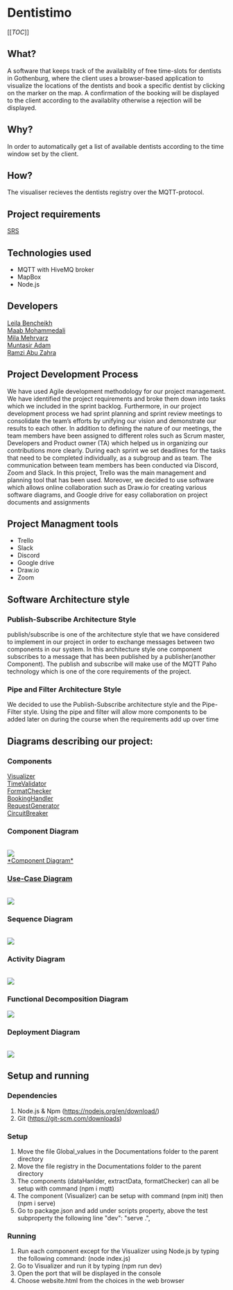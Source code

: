 # Dentistimo
[[_TOC_]]

## What?
A software that keeps track of the availaiblity of free time-slots for dentists in Gothenburg, where the client uses a browser-based application to visualize the locations of the dentists and book a specific dentist by clicking on the marker on the map. A confirmation of the booking will be displayed to the client according to the availablity otherwise a rejection will be displayed.

## Why?
In order to automatically get a list of available dentists according to the time window set by the client.

## How?
The visualiser recieves the dentists registry over the MQTT-protocol.

## Project requirements  <br />
[ SRS ](https://git.chalmers.se/courses/dit355/test-teams-formation/team-8/team-8-project/-/blob/main/SRS.pdf) <br />


## Technologies used
*  MQTT with HiveMQ broker
*  MapBox
*  Node.js

## Developers <br />
[Leila Bencheikh ](https://git.chalmers.se/leilab) <br />
[Maab Mohammedali ](https://git.chalmers.se/maabm) <br />
[Mila Mehrvarz ](https://git.chalmers.se/mehrvarz) <br />
[Muntasir Adam ](https://git.chalmers.se/adammu) <br />
[Ramzi Abu Zahra ](https://git.chalmers.se/sramzi) <br />




## Project Development Process  <br />

We have used Agile development methodology for our project management. We have identified the project requirements and broke them down into tasks which we included in the sprint backlog. Furthermore, in our project development process we had sprint planning and sprint review meetings to consolidate the team’s efforts by unifying our vision and demonstrate our results to each other. In addition to defining the nature of our meetings, the team members have been assigned to different roles such as Scrum master, Developers and Product owner (TA) which helped us in organizing our contributions more clearly. During each sprint we set deadlines for the tasks that need to be completed individually, as a subgroup and as team. The communication between team members has been conducted via Discord, Zoom and Slack. In this project, Trello was the main management and planning tool that has been used. Moreover, we decided to use software which allows online collaboration such as Draw.io for creating various software diagrams, and Google drive for easy collaboration on project documents and assignments

## Project Managment tools  <br />

- Trello
- Slack
- Discord
- Google drive
- Draw.io
- Zoom



## Software Architecture style

### Publish-Subscribe Architecture Style

publish/subscribe is one of the architecture style that we have considered to implement in our project in order to exchange messages between two components in our system. In this architecture style one component subscribes to a message that has been
published by a publisher(another Component). The publish and subscribe will make use of the MQTT Paho
technology which is one of the core requirements of the project.

### Pipe and Filter Architecture Style

We decided to use the Publish-Subscribe architecture style and the Pipe-Filter style. Using
the pipe and filter will allow more components to be added later on during the course when
the requirements add up over time

## Diagrams describing our project:

### **Components** <br />

[ Visualizer ](https://git.chalmers.se/courses/dit355/test-teams-formation/team-8/visualizer) <br />
[ TimeValidator ](https://git.chalmers.se/courses/dit355/test-teams-formation/team-8/dataHandler) <br />
[ FormatChecker ](https://git.chalmers.se/courses/dit355/test-teams-formation/team-8/formatChecker) <br />
[ BookingHandler ](https://git.chalmers.se/courses/dit355/test-teams-formation/team-8/extractData) <br />
[ RequestGenerator](https://git.chalmers.se/courses/dit355/test-teams-formation/team-8/requestGenerator) <br />
[ CircuitBreaker](https://git.chalmers.se/courses/dit355/test-teams-formation/team-8/circuitBreaker) <br />

### Component Diagram
<br>
<a href="https://viewer.diagrams.net/?tags=%7B%7D&highlight=0000ff&edit=_blank&layers=1&nav=1&page-id=ij3wKR9K-9vH3z9QAgCV&title=Untitled%20Diagram.drawio#R%3Cmxfile%20pages%3D%222%22%3E%3Cdiagram%20id%3D%22RYoHYqzA-rH0tvi_VIS5%22%20name%3D%22Page-1%22%3E7V3tm5q6Ev9r%2FLg%2BhECAj3W3L8%2B9bU97256ee76hoHIWxSLurv3rTxCCJASNK4SIbvvsStAIM795yWRmGMD7xcv72F3NP0WeHw50zXsZwIeBriPbMPCfdGSbjei2aWYjszjwsjFtP%2FAt%2BO1ng4CMbgLPX%2Bdj2VASRWESrOjBSbRc%2BpOEGnPjOHqm3zaNQo8aWLkzvzLwbeKG1dGfgZfMs1Fbt%2FbjH%2FxgNiffDJCTnVm45M35naznrhc9l4bg2wG8j6MoyV4tXu79MKUeTZd3NWeLC4v9ZSLygb%2BfgGuPZ6v%2FPi2BvX374S%2Ft%2B4%2B7fJYnN9zkNzzQUYjnG63SS062OR3Qr016naOFG8%2BC5QC%2BwWfR6gX%2F1kq%2F8RtS%2FvgvyZ0bBrP8fRN8gX5cnJ5Gy%2BRuvWN0elbX04%2BS%2BfGrWf43zP6%2BW7FjalzZmHsVolO4ixV%2BEVaP7qPFKlqmLCXD9EdY6owr1xWfdWHqUz0b%2BB4s%2FD%2FxpJ6bRPEhevDuxQuezifSeQBokle8e97dIhnVqa%2FRc148hP40PR89%2BfE03KmmaYBVBhzNkwX%2B8wBSUsXR6jtmsp%2FqGC2%2FuFxNpzpslH7kPgoxE9K5oef69nSCx9dJHD36pTNoYvvjaXE9ZcVFtJAfY6yUhnJF9t6PFn4Sb%2FFbiGFBdvaR3KzYBsqOn%2Fc62jJyxTsv6edCG7u5XZgVc%2B9VJ36Ra88TNKnO0aQM3bEFWKUvJ4WMw9E%2FfpJsiWWxyUBhUgwOxav0O6jahYkKKiTUeRTMx2I%2FdJPgiTaTPKrm3%2FclClKlRr7sTjcoDhr0BNF0usaQY5lSXPTr%2BQQbtHiH1FutbtuJaauKt%2FHLEld1NbMoYe6ujvB%2FBusNvpDffqsGslXgNMxjlSzldDrVJ1xL6aExMlEzlvIOaRalaKFpV%2FQ85Cp6aNQr9bNMpaGaqYSnUvU6TKVZ5dO9PnhTUtr4cNS0mJ6nM37643WQ%2BHyZZ0B2ivA2IYqmQYuiQY5LOAI2B0hOW04rEpfEReRt0rEWxdA8laKSxZDmniVLDJ3jTIqjzdLzvRy7UZzMo1m0dMOPUbTKEb7jUs4Ud5NEtPHyl96bNFqGD5dYtLORdzsbt5ty%2Fegnkzk5iDbxxP%2Fix3gNjl2bbyt3Eixn%2BclkJ0U1J1lgZKaPgAkckrPsS4%2BjJyFSXLsuyif0PSryVwVZw3gxTQYxORmzTzUPGxJBlYWbuRtO74N4ElbRg3kZb%2F9KD4YmOfx%2F6ZDEfREXEhT2hPWyOjgADmO%2FHV0ICJiw7rb0tlX6hnUrUOGFgRmo4GmC1Trl7fMcG9hUrtMzz7G7oiFBfOZi3eOuV1lkfhq8pFgbxT425O54N3PK0%2FzG8NeYo4H5kCJxk4TBEvvEJKhf0UFnaJITLDY0GYttcyw2x%2BSAtgw24BgD5X2yb5vxehIH47p1aLdumaVDiscOrLoVcr0yXUBzS3TLCszd%2FDKaTRytqbwsftmMw2A9V1MUAbDouL4CsnhCXF%2BCLL6Cptchi5ywvvKy%2BDGaBRMV5dAxlBPDE2KGMsRQ9YhhR2IIBRYSlxqrqJWro5EJgpajS1KYv7HtJSkAENECbiF6jpZjE1DAqvY4NnEcMaJBDHmIsTpGDG%2Ff%2FrJCFA0YZgBMwLCBY5llBiSggGG%2BQo0vLL9IkvwW274FcOBQt%2Fb%2FoFxp5mwt9k%2F%2F%2By9Bks2MLJQfZ1NrwMyPH17IdaQH29JBAdJ87PVoJKpaHTQaBhNzk21NBDY%2Br8CaQItlQ9fWxLpZk%2FoA7HH5deTIr%2B2wxkSy%2BNrXYD7OcD%2BEF5ySAFMJKMkGjEAORf%2F1vaMrtngwJKcoyFT3e%2BfPMImzlzt%2FupLOn6HL0QVs7YZsXWBIjlHKMR67z%2B7xtDva1kBTgiciC0yVzXvZYBIIZPbfsKCKP9i1YelxzmQtv9pPZLMdis2gqBs4Im2vyInLSSKeE3fiF%2B3RlU3ZqFaweOEFdYqKYu419KVkqt9318jNtVtQ1T%2B6ffr6%2FTs%2B%2FwHrzk9f8YtR6orF4mRgLE8PqsoszWRNgV4x%2BVAj6Vx0jkNbVt%2FqUfSwtHxEFrV8dBzn4PKRtxBll5OlhYdmQ3rpoWngyHpid9TcClU0WGVJ2p24M5BGgdu2X%2BvmGKaD%2BaUZpq0hZADACg1EmNyapiPLcUyLreyr8YGa8lJsgS31SxGXw%2BUAB7Ve%2B26zRpzbnO%2FIhqkU739ehy7dZPZ0kS0ZQD3e%2B1cLQDatkABgEy3FMWMYR6ZqGzSSt%2F47ivki%2BySj3WzMV9Sikmqm9i2qQWtAU7AErjHQCez3X17Mt7m4rmjtrDzAmAxgoNziWVtgKdH%2FuC72hBk2cJqHSA3s2ryd%2F2zJnd6%2FyCoforrSKMwFTCuM22iJ3%2FfR3VJr%2FGz%2BmiV9GqugmU6vv3MrVF6s50MVcKTsCSZu%2BCY%2FsQg8L6xDGa20ShCATa30ASbYkF63QLINVK5mIBq%2BDAPYGgx48f2GYDDarLGgrdcpBLICnRsUavzQosVeOehDcjulAMHhZRA0BIRPO2o%2FY5LdILCHAKI3XIFOajlkYOCD94gWj5%2BTyeP2j4%2FRSPv19vcLt4ftQd%2FuiLlm6dZJh8s7C9CLe4AcjtZFnAAraKJxF5fSJweMzqO0pFi2oSHlKF2NrHwJVqkeSqfVNbye2LXQvRq9g5htXGBxOr7qwJCodqpxjLy2vuBS0ffiihgFLYdllNExoySv%2Fa83SmkxUUoEmFnEo5SkkLh2quailFzM8Jb%2Fr3ArqyX%2F%2FgwD4%2BZHAs1k%2FEhEBmT4kWH0O%2Fr1x%2BTX319%2F%2FTM3%2FmM%2FJW%2BfG30WQuMJDL3MqxjcOkN3Q%2Fh3Ubxwk%2Fu5Pzkpj%2BXWHLpfj1G4A0wBoE2S46U8R4GrhfXj3lprzaEPmgVVW7203xyaS5ZLbLikdiPCO8CEfBy9usZtre0Sl8mddV06CDlVJbH9pktcslxim3al2xBCSHOyeznsrE%2F7QcDd5JAiCydmoLwcKtuCEGiqyaBAzwGJMmidTNCrkMFrrPsrZ3cdwko5u4u%2F0pEUKtYdOp%2BkKBdtPrmLf5%2FX%2FWSEo3jhZAN2ipciDNwVXgQyDPqfDAgBvb3jII5FbikXkM8WgVDR9Sl7YeE15AivCRhHDtlyGg%2Fy71pyzVOvGw%2BqgzFoDC3d1sgPs3ks2qagMZAJhM36by9MkhiojL3oceXR6%2B0Fp1aITz1JpR%2FME5ek%2B3q3SqFm1pKS4FKJE8nGy61QCJ%2BxVVsaSG4Q2sPGgkclnDhV7ScWGubQBIVzpxFeVlqPyBJ5yUHGC20geJa3IQ9c7J67ZPsh8qy%2F%2FtsPLONMH8euLYhIY8cLtCCQhANypaGTtgSk9w%2FpNdRwmwI%2BjW1BbWBIiiPowDGG1cYsJDmuvd6i%2FLvue6zqcDZ5GT4PH398%2B%2Fw0Rz%2Bin59Hk%2FePG%2FtxfCfqqMhCDzAN2g22THOIDBuQ%2F3LRc9FBqKYKDYDtMDvRZrUcSa5hqe9gcHpauZ4p4LrMcnKalw3ScsJ7G1cmnuqibKXBZVI9b4wQRY%2FYqfjgLr2w3aqBlhDQJLOur1gAmMwGsM0pwZVcLCDS51tutUCh3lVNzOqoXMDkrHOVz45Uu14AmIjJi5H5mGY%2BlwUyZWQmKmsn01SuMHZVMcAJbigvjEqXDODrZrZAupdFgfCBTFnUT6XplcgiZ52uvCyqWzZgOcrJoUDaiUw5NE6m6XXIYY%2FbxNQK1vFs0hwtR4OspDFo60FWx2I37ORG5U3JD5m4tAQhYueVQYyuVbZ4JSNGIBlF3Uh8Y5bZcbp72DSfL7disXPkF8mqFiseGFQAB3ZYQYA4gaz%2B6X9VKgjkgQxYaQkBBTQAdVMutm6FZhkvaur9urIUpAv%2BzVLwoqvHhVhWAoZlsJZCrqeH%2Bp6xI2s1KQ8xbLhINmIuOkunsbWBhRRbG6Ae14qpUkCAZJUImdAaGs6%2BgICOMGIvr7VnC%2FHvu5clZnLqB8R9DmngYjfhZVuQWwHagJN7270F6WcJGltAULYfB22HkMxzn%2FEjak9I%2B%2FnWRd6w4NBANd0GbNMamkxaVdsqoJcFafILBeQBiIloWqbcOJMlEMNU12Y0VhugQciwofo4s7ZsxiGgnvHUCR3w8pb%2F58%2BC9e4CxZ47cYTjRbbCywyfmw%2FH7jqYDL1osln4OWCrbOAwq54zhk6XXlla9YlMQOOy5nTe4MM4Sum1F7H0tj5Fnp%2B%2B418%3D%3C%2Fdiagram%3E%3Cdiagram%20id%3D%22ij3wKR9K-9vH3z9QAgCV%22%20name%3D%22Page-2%22%3E7V1Rc6M4Ev41rrp7cAohIcHjJHPZfdi5mt2Zut27N2KThBtscpjsJPvrTwKEkRCxPDFC2PJsbYzAGEv9dbdaX7cW8Gbz8lMRPz1%2BytdJtvC99csCflz4PsEE0D%2Bs5bVu8cMgqFseinRdt3n7hi%2FpX0ndCHjrc7pOdk1b3VTmeVamT2LjKt9uk1UptMVFkX8XL7vPs7XQ8BQ%2FJL2GL6s467f%2Bnq7Lx7o19Mm%2B%2FeckfXjk3wxwVJ%2FZxPzi5pfsHuN1%2Fr3TBP%2BxgDdFnpf1u83LTZKx3uP98nIdxCX64zP8%2Fbr4%2Febra3D713%2BW9c1uj%2FlI%2BxOKZFv%2B8K1%2Fi%2B62NwlZfQWfC%2FL5P3%2Fc%2F3Pz05L%2B3Prmf8bZc9Njza8tX3kXFvnzdp2w23gLeP39MS2TL0%2Fxip39TqWGtj2Wm4weAfr2Pt%2BWjRSAkB7vyiL%2FltzkWV5Ud4O31as9wwclYJ9Ns6xz5ceI%2FWvu2WmvX7T9oYjXaSKcu69e9Fzzs5KiTF4kSTjQjaAdW4qKJN8kZfFKP9fcZel7HAENJAhsuuz7Xr4CD4V142NXuLzmyrgR6of29vuBo2%2BasTtqHAM3jseOIxbHEQQomHwgPcUw4ox%2B7fWTMJj4f89M71xv4uIh3S7gB3oWP73Q%2F3ud%2F1f959GeK5dxlj40161ovyVFe5qNynJXDTU7C0L2UX5%2F%2Bu6h%2BZvVf2%2Bf5DZTT%2Bb7bz0Zu1j5IEfd5a7TEG8YJrL%2B0U2%2Becq3TPp4s%2FgRucfuet9SKPq1%2FgFz6e7eb3pf%2F39NN8m%2F6KOt4zIvDndK79tVHbVO%2FzytQLRjd%2FimB1Gk%2BgXVA%2FNWSXk3w%2FYxS%2B7Z%2BZxqxPusckeYthV197rIn75SeUjKRtfLylxS0Os4Ce9XKiWPV2Fyd69U8mMpZuABX9TLVDH39DJBXl8tt67a6e3rYetK3cMn9nbVKgd4%2Fd%2BkLF95p4W8ofU30aCdPbqjh43JcEf3OtVX9WnTViRZXKZ%2Fil61qp%2Bb7%2Fucp5U%2BaM0tEgYViTfI7%2B93VFrlYWof%2BsdHzncG1RnUOXT3iQ3qv9LdM32yvxJnTQ1bUzpv8VdKa7rGdzjARq0pjkRjCoOwp%2FahUu9DNKzj32VL4Sxtqe9s6RL1R%2B7GX3zoqG96eP0j2K6AO6wz3nGX35O7XVomal0hid0xoDcHYRKIEEaI9KQNhApxi8byhjViTRzBm3z9zNqmhi%2ByCb5EGE9iCr5Hh3rzonzMH%2FJtnP2S508NMqpxa4Ypfi5z0Vgm2%2FUHFrWnh1uqEuqW28qmVrfcfUvK1SM%2FyJ%2BLVfI5Kejkn%2FpNLBiZbh%2Bak2WFvoGTuqKSrHurAzpYpH1SPdphXVhyHTF0XagWvHfKEPCJqBSCQBKjpm%2Frj51elohZWXqMs%2FubtFhlfYmiw1m8%2FsEOrgJ%2B%2BO%2FOIV%2BTUvtdgjzKUpW8pOUf%2FGHo%2B85t6dHHF%2F4E7OC1OXin3OnJk4Z8%2BuMIno8JFgQPREhP8uhQxq%2Bdy57YBbs3vinyIvGbwjDo3vDwJ1Dj%2FO5lv36IkyIhPIwEepf0acdE98CiC5%2BWNPNI2rB7qhdF79MXBqXrIqE%2BT3xX3ZmJW9OL9GuC60XwkQHtuczSLZ128PXUntqdzpWJkOTKhApXRmF5wVieTDRDj%2FbL891uVaR3wsx%2Bbk4t8LDoBQEfRhO7tUC1%2BGa5Xxs5v3YJFNF561H8%2BfkuS3eP8wZxwBFiEYhVAX%2FLQQwOdPNloFgRF7Qexb%2FkD%2Blqzgj2I%2FsQrAgzWo9g6BC8PJ6D5gJMh%2FXhwYgAIGrZe2%2BICXHUt6ohlFYaRo4xHc9NnWOQaXQ50o0sjSVHgT%2B1HGkEK12IpoV9JNFifaLwCEwGaYBGiM3ZlZPrg06Sw0n1AeHk6b0%2BAFc%2B2f%2BDZrWDIgZ4flaGL2V4V8THi%2B5yhgf4sXpBgx20wrw4ySKH5uLFhDKKEBRkNOKrHoaE0tcIRTqT1WoUIMeSpzZZviIk6UzWj6qDSFcbDMzC373YLi1bGfdgufSct40a3fPRnVGPJke9YJtpOdLgXjqz0g6XnCA4vVnRCI3O1azsPdTAJ6KHGnACjr6Hat5I6fuseBTtgnE4rctqOPprxkZVn92LXXX0OiDB1rhB4wiYgrJh2nxpBISd%2BWqHq%2Be1Tm6%2BVIE8szlY8O30pEL5GEfdY8oMswO%2Fjjd8%2BvXrV3r1z1QXfPqVvrlmMlkcnV%2F3NLjYfar0Kugv7E6vWhJP8hFJCHsggxDhPszoQI%2BFM8MhTaNuYmvbVZZ92Fi37qXgWgZkFq6lruEfh%2FO9xJ5o%2BFEk3WPA7vfvhILoKoo8FIQexqitWsPBAyG%2B8ujLxySKAiJntjWC8l5m%2BZJ%2BTyj9IP%2Ft5%2B59AoQNzkfllvPKQmcJ5AsAJBxIO3vvVI%2FjTxJfU3441AgjzW%2Bqpymgb4rn2IKnm3U2kuCRQBK80DMreBrxLzcB5IPly4M1cbINVPFwjqt1gdAAEfdTul5nyXfaY%2FSqX%2BLXN8peSPLCZliiYIgTi8YmdmchTVNPgNgYpqs4%2B9Cc2FQPNSCJooLsiAlCZqcwIMLiYjcIeOiwIymI84K7ogJHE5WjKT9HljO0uQLWEmAijogPsNcbEZ8HfAXwjle24%2BhJ5fuGxK55PoAYWDckSMUSOU6hwkAVMfqcPjE9yp7O96i3Vc5YnRq2uhS8SMxC9n2vb3h9nuVgRJ0iFR3lJIJSZ7G1stLmpjpx0VYsXD3sxaVfhtawuKjmdz%2FgqPXTpZIHOiVzsqFdotgTo04%2B4HIgRJcDk7KhmoK5goquoKJ13d37Te%2Fr%2F9u82MTlzWOy%2BuZqKqrU9eVUKCbiVIAq5f7CuuECxeiImmwWVVVEVtVlm6qsooLWYn3m%2B1lUofF9qZhVW%2FV0sux3pJGsaFv2OxognF1U9jtShCytR%2FE5VKHBoWSOLQCxRqzUOhAPkEcuCsSBIqJqPYjnXoQGBdYBOFAFTC0HcGDVdh9TAdg%2FPHBzZUyZ5zlxdXiQbxKMRHSC4lLKnsJuiHASXATTaWwx4q7xZGJEphYjx1s6wp8PkDxaCnfAJHEpcIXNJtEG4xSkCrHsbhI8Yf2ZwFU5OyxUk8kKkXQRMZzyGLjaZfqWI5T3JpjecrjSZae0HFhTG%2BBxykIhr2c5DPuRF1GrbGwx0p7VjiVGvXiXYTHCiiinMypD0UnftukI1ghOztWo7KvAUK988d46hSc3UYdVBtRUQmPl6gIkiWvIk2xNKRfDEdjLqwOj7waNU8esz5owbb9cGbMjOC59p3Vq%2B3UhVcwi0X55vKqZzZntvMTTYd0yTpEpP4DhVdR5ibILDIdf8FkWNTNeuEx7wjVS5bIwlJwiD8MrjELA%2FzMrVK6M2TEUTSTarwhPXMUMD6exuwwYlwFjUXefOAPmOs%2B%2FUc%2Fn53i7zlwKTKvzLjIFJpQX6UHQn1UYzoHBGostFubA4IGly4vKgcGKlQ3ribdnkQMDevusT78FJJnhTsy1BNsC44not0SxNGE9jM8hCYZ6AfIy1fQo1lgJsA3F5ICyvAwUu62YJ0AwgPYheIZbMRO3FTPtBMdYPmH8muhuHEXGYaH6kA%2FfVDtvEEdSPoUc6bJIRpMjPLUcOTrzMT49tG1fS%2BL4zFPog3AcIqofyGSxabdiJoog4PlZmT1FJCK8mnxDEfHRwvBWzJqiNx2hkeXcXFFJHCCEQN8suzHUiEw6A9bql0AOLU9twEJFgNIZsB9mi0W6WmQkJqonE3tMO7ShRoxz%2FiZrdEdId4I9lhz1Y2%2Bm5chRmo8JlXq2TYxCjUjpXO3K3mElxBcdVgiPdljN5%2BSEeFoXFgSQXKHI4y8gpU9AOS48tq45S1KzTRk6%2Bn7RSITnPqfDtD1zHOdj2HQ9N3Zye6YRqJ2%2FPRPCL29aMvNzK92ciXCAd%2FTunAlAjRbeGy1RQAEOrgLDKsVw7Pk8p1rauThjyRWRY84eNhtlDjWizM408btAIk61ItzfncioZYpUEdgj0xuUe1n9ljyku%2BoJ9bYnOiAZLS%2Fm5YGee7y6i3fp6mqdr543Ne28P4hqXTDGBha%2BuPF2iPub1rdbCAm8mNH2FYpUgVmXVeWyqqzr7hNnVf2W%2FO852ZU%2FJdukiMu8cHlVF5xXtdzXPt9vLqTYjJcvg5pJrOLby88ssSqyiss9UWJVpAj2Wc%2FlPoeMjGXrKe%2F53H2RM8vnjjSicrbxuWsBtgXFE%2FG5I0U4znoUq1ya2aEYgMg%2BGB%2BR6GwNjK3Kcp4KxoYJjufNPop0a1UBbwDk7y626PWJCFi8y8jBTPoEZkXqTKPiwdSiFOHJJUmDGuni4u148UnxfrwUboHJwDjwNKbpzrqMoBLGISUuSSh7ngROmJ3R%2FE6nIPQUBOFFTCxSEBflfnbcEUZfEBwSgMnibcpYdXTiZJuDOqeF2EGlM1b58IBvXduSE7mdO6BlFOqL1%2F9o987B0vM0AyzfiopP%2FNq5rAH%2BG4pSjrSFDcVyj5b6nqfVh2C4EKTukhBCA7GT6%2Bcd1Ww7%2Bqu9prCF90v8%2BkbVPQnGbMFLxKW4vNFAs7sW0jT1FDPTjekqzj40Jzbpep0NaXhRfXRAipDhuE3E927kk3zFGjfiXJSu%2Fh1tiRuAoxlMB4yoWgl2lrBuq5ey56VlsI8R%2B9fcs9Nev2j7QxGv00Q4d1%2B9xhxFihAJ2oj0RjHweAFf0Yz6o42jyo7%2BAPD76x7U56H9RTV4vp094o1HaiMkIh7wbPXpEA9Vc2rHanGsFuu6%2B8SsFhYifE5LOomLv7lawSp9fTmcFizvdwb4JGO6WsEAagTLLOS0NBbFlnW0iUgtAM6xQuFZlAteBpG8%2BxNnrE22Ht5mb89pQbyRYVuQPNGKOICOnzbVfEnaWMUKIM%2BQoNaI8MUDeY4UtbkXDV5CYiGIZ0hPa8T34kF8USuE9U8bcTkPajPU0FgMtVCKiZreqxUgR1A7iShp01FGEyU5vG5elBxD7Rj%2Fnu%2BHZc3GvwBpBN2ceRlDJ4xDUePuQoezOiVBDTmCmr5%2BkDfws0A7nHENvSm0gy6XrMkwPr3HgHx5cmrcYzjLUnfmnU%2F9ecxIotSPcxgXJVfR7pi4VGSf82m4pN3llb08xuSMxV%2FurU4a1xMa0U%2BnJ1puSN9FmFxPnHEMdF%2F60ueVm5neWbIUCQtKOWtWaJ5wxuv74RWKBstikohOgL39S28CrKhHj6%2B8KMQ48Ohbttu6BJIIXkVR5PmE4Kq4r%2Fg1A3kVJ1NxgeGQ7jQI2e%2FG0xQ7B%2BcFkHEsMEFXwX6zniiSKdmRf6VXNrZv27FcON2PkGHBV8Uv3%2BamrmruJVuFLh7u%2FkYfeuHTb%2Fe6b%2F5eCYZ3F6%2B%2BPVS4WUqfYgR1du3%2Bb%2FORap37Pt6k2WtDAc63uzyj%2FVFd1zKY24d5LtKKIbxNvssn649s8m2%2Bq%2F2R9gu%2BN3aXfcE2LzZx1jnZWWXHzSq7x%2FyN5WPnUxUl961lfIEpWzfRp9ge6tKFD6PVenWf9O%2B8o%2Briaz7IQ67v%2FjZjV4vH2%2BRd6GfqwFEdqhAzW%2B4B6PleCCGU02cCQi0HxlFErQpRlHLl%2FrOQH4GHtcD7fK1AFbF1gLIYUP94KYt4VX6My%2Fj80QRCFFVwaV5SiQ6EAPObIQ7CMEBAVRmZKKYuI8JJFUF3cHJwsgROGHhvwQkSy%2BCkCvk6OFkMp4tz93DADBSdZqEwCsK%2Bu4drwEEEqOsXwukdvuHUaQcpKyHFTNPP8XadXQKeCAkrE8Rfan%2FP80gI%2FMnNEx7eCcNhyWFpaixFYchsD4GAEBaKADKYoFVgcqG9mYHpJkvrkg1njiMfYSyE9GQcHXTxfKMuHnYxvZkh6ZY9bnnzmKwuY9JE3bhOFKJXnoLHIQYtE98c0xCeXFDP4clmPIHAEyZNnhyEgLiKUWCCEIkA7u9nZBpRKlawQ5SViLot8s2leHosQUoqGoyCftVK4CnKHY6IluEypw4tlqHlwmZGIWAxBBQEfhQAGPJN50VHju1VDTGbGikMj%2BGpkYobfIq9a3%2FNv9Snvc5Azqtc6Ni0GNkp8fvFQfketGZqg%2BLhpRAdLcBUpFdpg5t63Pm7vy%2BEApBdRdlqP1bYF7HhT7I%2FEzZ4vTPiTWT5E87VT9nRk8Lprh5F9XPW6jIpqfgsd5yNqfj8gfqW1emUStO2uX2vNmZZxNvdPb0pvz0VYH7B97xYi9%2Fe%2FfiwWfIZcbLpa59xxfn7oNPz63T3lMVNr6dbZhr2vZLlcdl9oEEwg0EV%2Fl617I9bIi5kDj%2Bm%2BrmKS%2FHQ6h56LGIV0XlCGEbI7zs4kcK%2FQWgsHPI4s8Ohw%2BF54RBBAYbtzHu%2Ft0NoFRCHi2U7IDogzheI1ItkATJCQMVug3JNJhhhq3A4vBTqcOhwOF8cNuyePQ7tNofD66gOhg6G84Uh8CpWaotDZDcMh5dfHQwdDGcMwzobYxiGdjmlw2u2DoYOhjOGYeQJs0PLYTicEuVg6GA4Xxj6CIuTQyLj0C6vdJiU4XDocDhjHNacjjdwaJc9HGZ0OBw6HM4Xh6yCGhCWD%2BW8EwCNAJEeFjnr2vbcT7RTHj%2Fl64Rd8X8%3D%3C%2Fdiagram%3E%3C%2Fmxfile%3E"> <img  src="./Component.png"><br>
*Component Diagram*

### Use-Case Diagram
<br>
<a herf="https://git.chalmers.se/courses/dit355/test-teams-formation/team-8/team-8-project/-/blob/useDiagram/assets/Use-Case%20Diagram.png"><img  src="./assets/Use-Case Diagram.png"><br>


### Sequence Diagram
<br>
<a herf="https://viewer.diagrams.net/?tags=%7B%7D&highlight=0000ff&edit=_blank&layers=1&nav=1&page-id=CUAWJzvwuuam-VCW-1Jc&title=Sequence%20diagram%20and%20activity%20diagram#R%3Cmxfile%20pages%3D%227%22%3E%3Cdiagram%20id%3D%22P0yyGddBqY6H_TMGh2RI%22%20name%3D%22sequence%22%3E7V1dc6M4Fv01rpp9sAskPh8Tp3vStdmqrsl0ze7TFgbZpoORF%2BR87K9fCSQbSdjGtsDxVuchiQQWoHvv0dHRRR7B6er99yJaL%2F%2BBE5SNgJW8j%2BDDCABgBwH9w2o%2B6hrXDuuKRZEmdZW9q3hO%2F4t4pcVrN2mCSulEgnFG0rVcGeM8RzGR6qKiwG%2FyaXOcyVddRwukVTzHUabX%2FpUmZMlrbS%2FcHXhE6WLJLx0Avz6wisTJ%2FEnKZZTgt0YV%2FDKC0wJjUv%2B3ep%2BijHWe6Jf6c1%2F3HN3eWIFy0uUD5WPy8875c%2FkVkX%2F7P%2BzHv%2F9cjceuVzfzGmUb%2FsT3GL%2Bk%2BYL1X85%2Brdc4zcmKXYU2xqoeUJ6WZbrC%2FMHIh%2Bgt%2Boxr9u9mlX0tohX99%2F5tmRL0vI5iVv9GnYTWLckqoyWbHeadavsWOyB6ErLSDG%2FyBCVPM3HyKypISm1zl6WLnNat0iRhl76PeEWG5vTT9yW9HH2Ep6r04NKaOc4Jdy4bsnKaZVOc4aK6b5i4KEgc9klS4BfUOBKAGfQ80QJ%2F0pa%2B51XsDtF7o4rb4neEV4gUH%2FQUfnQMfO4YPDIgL7413MxyeOWy6WKiMuK%2Bvdg2vjM%2F%2FYd7wAneADRn%2BB6RtLL8fkM%2FpXOUpTkzA%2B0Qap90HVW9Qo%2FdxYR15P0aFSm9RcQ6NePnf9%2FVHXMSGtwkoh8ptuUsi9ZlOqtuh7lKgeJNUaav6A9U1ma2WvyF4PXOO%2F5khQfIbIs3hN3RdIsh1nGXQTZ1Gr%2FNZULPhxFr1oSX2LbsJYHuJaDFR3yvLx8JNB%2FRnKNhuQo7qltw70fug%2BIKuCBLvMB5lDWdoY%2BOP%2Bjuna3hSqbw2wJWN4XXmykczRQUmYmAZuvhvmvYXic6z4m6JELBPG4zvhcHaDY3E3WeowSd12Lp1qhzejK1rdt64LA7q%2BcPum1nczhy3Nkw6BZ4fcUdDH8ZQxgDhNbE7WQOF%2FYFg%2F4vcwhzuH7YyRhOX0ClzyekMenHt1sck2Rrz%2BfIi1utnfjhzGobxQyMSdCSx6SwjX20jUluXzAo%2FOp6cdfBEh3jzjvVHErctVpDN4YNepu6XZ2Xfx5jOAB2skbQG0G4Olv7PMYAAehkDD%2Foix78MkaDHnQzhm33ZY1Q63uULJAQ1nbd%2B2VXe1%2FUOqAYorfnPOFKwmFW%2B4kI%2BeAmiDYEy2yAdmrx8U%2F2%2BYkriv%2BqilawPf7wzi9Qlz6apYax68r3lNTthbzEm%2FNsXt61xgofjYLaluo8KE%2FumHDNumON8rrma8q6uTq%2FdiIhRoND7KLEmyJGB6zBrUyiYoEO%2BZ3wEWarg25XoCwilFRJt9HmRPyj31m0NUmOL%2FmrHYQTzw93P67cYn3jvBHQ0L6VdseKimaHCvTXPaU1RA0RfTRO4%2BCw9%2F63Iq5ynV3E1C3u4mfbdxfwMMEldwD3jDJGX%2BmNM%2BtSd2uNuqdohjI5UoSQHlNXqqBtr%2BReMNoc7fi0jpvHSfAhhNAwbrvGwy86ai6jtGqn1kQodhe6ZSAZdWz7cgN4Pi8RGanQaMK0%2BlA1AFzqiMThk%2FaoLeMnBO5Z%2BGkO4z4Ndo1DOfaByvX3YMxREASWMhjvQb1TwUq7Yb402y9YQQ2splkav9AqzNYWR8D7z4YtiVKLW8%2BbWRkX6QxJtbMNIezcm0E0EcVGIA1atgpHRjAOqq0qLfQIcu6VOSFQOKEHz8E01TmMYpgzEP%2FyVAxToGcPhhlzBV0%2BnCMSL2lVlpbsRvGc%2FWJjBg2eLM3TuGS3xw6RJWKVS1xWR2%2BM9ogoMMR7gDyGjM0QIbVVW%2BHjPYKEfxWQ2M7zRKmGiADCk%2Bd5%2ByehAR3gzwCcJCqX1cPZHRjVBeh0dBYp0OnTUDFP0cqBrzD2zlQMHGloDxUz5vW6qvsHIpsibwPBGOMiSfOIoP8XSBQLexdDYkWbZEsawUMHSI2Gg6HhdWU0ewJlBAO2c5GMJoFrCPyLRbSTsNEoFlodsTAwDYWXLR%2Fpa3kPabnOqgnljNVRwCmq20lGLLm1eEFFKSZtHGZwQaFgjfOkTh%2BV8YhO4TI2gZsVkt%2BKeR0z4LheiL2jJ9hw%2Fd6c9HkL9pfg7cV26HeEADbvcBWtbwn%2BTCphduir3M0IAo6BJzVrD4aB4LoYqGthtm1k3jikNgaMo9A%2BqUlZhwJgYrlBAKALQkdbbep5lgl1sBMaFHlL4y1oRAre3TKYAGNgQrmUqwiUZpAkgDJADaayQ7vVkFdjU25oBkg4u2KioaPMXwP3ZIolUSodhI7B1vmUajiQktm8G8AJDKztj9Jgz1M%2FKETjxqreknavgCVGtEqGQ29pzt4rAl60Yklw%2Baxc1zp5JZVt8ug1SrMquCmTE%2B%2F23Axuidg0QoIcyzWjg419GasGIz3ws2nl8Czpah9UySgFHXAySg0JTF2zJ%2BBA6v04kNUqqGbAG8py0K7je4qv97BwCPWlAWnhMJJpWnxLQhc0pv3TAA1shUdBQ5AnT%2FTGKmnvEfSuo%2F3v%2BJntKFM9xwXnwF6DkQEJ6UL%2F8ryxq0lesKv8PxiPk%2BGJjvoT%2B%2FQkMmPeq2v4O2mNodYar%2FFrBVtvKWFLnQkilLKVTWmtEvl1jnc7CGdQyrf7UbKUpZ7hkrzEy4afhtOdldJ1fIFxX9Isjc2Twa8%2FUjcUWVNTLWCgNNF1jdILfKUhZ6KuyxvKGIOuo16qf%2BLn6OmtIickiUgki3JxJtT%2FOKsw87caOr89%2FO2G0FIgghnl37c8IwB5tQQxscp6NYAMZYAMLlztnDgN%2FLMnFjhdjLt80UCiixfAZdiR%2FJnH1cveCtLzUIsqs6LKpNiBSM27ONLcDoAI8dDEhNKzFNQ3giYC1gXdGg5Nriuh6euGhjQ0g8rX0WB2hlK0bCWTy%2FO8TizJmLPsV520pUKeJnH7a4WOyVRUK7QU4ehCCX74t3Cc4BqIcegtHKvakqyZgAXOWjIcFDP8YTBDnVh5vjIZ6jyxClXsuXRWZdwx9Y1ofqwpVWlKRs0N%2FH6rU6Km28M3NSkSOpqhlcA%2BSI2rKlODsRr3OiLSdkqj6Nln5MfvxTstXx76Z4Hd1eZIAvk%2BDa1S09q9QGFVPUviri7pFCKtXd5vVEpfuBmoco3pNyyr0JeFlwvVbtGKsgFUj8h0FfXm4OrYkEkCg02VQnlA89UmjL013H6dXjVgV1dr5DU0GlbztFjRDqxmXVXq0zbZyVqhsmT7PPP9i9kHRNbU7WCKSUknVPJxDb1CLEs6g%2BUHCCp3Je4jMx8TWu6W%2BASBohWFjm9mnndStsDl6PdpcgNUQcn3B6Y%2BQltpCErLKK%2FASbxGk1Vv2lQYJuQjLilVL8BUKem3g1v7trQ8a9oGgTz6mEpu0vbtGQy79M1L7zJqq7x%2BHNXOLRvs0%2F4Tgc02C68qHqV99GnFd1ym1di43SO%2F4SXaPvsZ86Rv%2BSOKku0OmtuN%2Bh3WpLxR%2F7HtUQPLqqZs7DxpXzT2M2rZF%2B3OtSznIPKcstG%2BIgg5LXuoh0Lrae6CBnvbaN%2FVc4K%2BzWtVJn6p3jipaIz88oniCvTxSVvfy308nbLU9RPCdV%2Bijt6%2Fx3YeFZNMs3k5qk16DE1dXaNGmoLRnaWbShH%2FFVvxTW3lYdhRh%2BEq7BqRqqH2k3LCDBOCVyPt%2By8Ofu8B%2F1YMYI2Ur0Kwu3xRhgjl%2FSE7nAMKsG755owwaHFIG068%2Fd63J6BpcfcdLbVr7b7pBn75Hw%3D%3D%3C%2Fdiagram%3E%3Cdiagram%20id%3D%22mFqo_a7pXxsMtckcGWWI%22%20name%3D%22activity%22%3E7VxbV%2Bo4FP41POrqhUL7qKCemdHlrOPxeHwMNNBoaZg0iPjrJ6EJbXqBAi1FhRebTZqm2d%2F%2B9iXBltmbvN8QMPXusAv9lqG57y2z3zIMXTNt9odLFpHE6uqRYEyQKzrFggf0AeWdQjpDLgyVjhRjn6KpKhziIIBDqsgAIXiudhthX33qFIxhRvAwBH5W%2BoRc6kVS2%2BjG8h8QjT35ZL3jRN9MgOws3iT0gIvnCZF51TJ7BGMaXU3ee9DniyfXpf90D1zyOr6%2F62tvrv2P9zucnUWDXW9zy%2BoVCAzozkM7t%2Fdvf08Wfz3%2FN5iZztPs8YWgM0O8Gl3I9YIuWz7RxIR6eIwD4F%2FF0kuCZ4EL%2Bagaa8V9bjGeMqHOhC%2BQ0oXAAphRzEQenfjiW%2FYWZPGH339uyeazGG7Z6L8rrYVojXBAxaC6Kdo97GOynLnZ62nss7zLveDI4W8whQGTAB%2BN2d%2B%2BD0dsAS%2FfIKGIQeRCiCmf%2BGVICX6FiQFHo3hA8VybtUpqQ2gtxDMyhGtUINBFARlDuqafGI%2FrJ4FsoesbiCeQrRXrQKAPKHpT4Q%2BEFY1X%2FWKksAsBli2AI2b9BvyZeFIWSb7PjJwjZoR8P7GumibWVV3xAAdwCy1vpwaucvi%2BduHEt6a0d0F4tmjOY%2FYwhchLEIeUVb7S7SZM9GuamvQ%2Fm0zNPCpTkwiOTa3nYcwMizllQGEGHgk1SmUM2fpBUqiOGC7LmwYh9mcUXpChhACXxi2uJxeE3gpgZdESqV26YT0PCNfXom%2BKM67Zp1en2RsdSzF73cravd7OMfx2XYbfORl%2BVYZvljR866gM3yw2fIomJ8OvyPCt7rlq%2BquIP2n6lnVA09fNk%2B1XZftWSdu3j8r2razt%2B2j4ykQ44G89G4RDggYnEqiNBJzGSaCR5PxrkoBdkgScoyIBO0MCvxGcL2tT5BWSULIB9eBSOD2xQU1sYHYaZwM9o9yjZgMmuUb8Ffv52t61CFiMkoopwylJGXrlSYO49V%2BM2IvEdSlThWRHT0Etmqm4K4W21TR2B6CzPiIBK1r61CRURDVVwW73gkTbbLogoecEpThwEUUcASmlEw9PBjM2hcu5hyh8mIKltc0JmKYoRl3xEfsMc1d8FSk0XSE2HFUzlp7VjH1QxXTW2OYwmyNsdhw5JlsQ1g0wpXhS5AISEV2xPlUvVY92N9eGy%2BaJetlEUaDlTDs3HMNRECMBs6dLsEx1q8KSwNzgEuKBZEc8GoWwFrehdwuxSeeoZnBG3uTQyNw1tGkK0bLcVRbR2rlmabaCvDOzGkTr3RSiu%2BWCHKZfsEh0m%2FIOYfFzDF2dv7SkjIEU9O9oSn92Ec3g8OZVmCO6kALkL3PE0SpHdBm0UEiz3loJuDZ47DjyamtZM1jt7u7v2Oty4B1LRVknr9ZjHNSDZ6Pr%2FYjxaNz0igx1hQpjZjwQGZatAJntkmS4r%2B9OHTPo2vUwXVdXn2M7a5irKlaSp6s%2BS7Gi0tIlfEd0BXh2ncA7a8Vw542a0C6xtdn111O82BakaWPoGAcAqZndX%2F3J4FdYxuBrdAsG0M8PQQtLGhPkuhHAYYg%2BwGA5Hle6WBU2uHXZsvp75T5rzTDjGVfHLcVsWskTjQVJTNe0U2lvNRFfRw0kUxlMJZHT4qd%2Fr91Mr%2BCj9yO4%2B%2Fj1qP96kCfYvtbRx%2F2JbG1w0BhNNbYvkwud7ImsS371OZljnXFUQhyGDG73ZQqVKNLl7%2FpyLAnT71731LvpbTGZBjdW%2BZR7Ip8l0Iz5f7ts6Jj31mWqejSplZlKeXS9Y6hj1LxVJlckW5QZYPyKgnHEoyNEJiCfRL5VOSZVxba7TVdjjOxGl9AfmC5d7wQu8UbgC3OFJwW2U1uVzdfTjOyO2A6O4ijraaK6EFcUnltxrSG%2FunAkGxJG2Q2Jg9Xg0rWxkkcqissblXuSnFMX3zH0LFGwP2zcmU0J7mccWcu9Fk4EkZf3mE2E%2BzHPkW9xNlrVl%2BZRXZ1Tpq1iBnsSTDq0cUoW%2BSsrcWYrFU%2BIeij4ZiBt1u2VBqlREqTVniJxUhhN%2F5L1CA6RyICg3M%2BNE7gMPTDl33OgUf5jybI%2FRlYC78adXypMkeF2wvtZOd7P2t77sWb8Dw0i7cX%2FFsK8%2Bh8%3D%3C%2Fdiagram%3E%3Cdiagram%20id%3D%22emKlvaDMGJP1mIOejK9i%22%20name%3D%22Page-4%22%3E7Vxtc6o4FP41fmyH8M7H1tbuzHa3u9Pu7fYjSpRcgTgYq95fv4kkAgEUFcRttTOVHEOEnOc5b5y2p%2FXD1VPszvw%2FsAeDnqp4q5720FNVoNsafWOSdSKxgZkIJjHy%2BKRU8Ip%2BQS5UuHSBPDjPTSQYBwTN8sIRjiI4IjmZG8d4mZ82xkH%2BW2fuBBYEryM3KErfkUd8fheqlcp%2Fg2jii28GppN8ErpiMr%2BTue96eJkRaY89rR9jTJKjcNWHAds8sS8R9D7%2B%2Fnyynp9%2BrOzBdPp2r%2F26SRYbHHLK9hZiGJFml1b5rZG12C%2Fo0e3jQxwTH09w5AaPqfQ%2BxovIg2xVhY7SOc8Yz6gQUOFPSMiaY8FdEExFPgkD%2Fim9i3j9Lzv%2F1hDDD77cZvCwyo3WfDTGEeGLAo2P%2BzjA8ebKtX5foa%2FNWd4dQw67gxmMqMQN0IS%2BPwRwTDfw%2FhPGBFGI3HExYRd%2BPycxnsLMguCO%2FSQL8u%2B16aimNrjW5ngRj%2BCOeZxfxI0ncNd6RjKP6SeDbK7rJ4hDSPeKTohh4BL0mYe%2Fy1k02c5LkUIPOFgOAA6%2F6k83WPBvKiIpCCjJGWLGKAgy%2B6ooXFH5HY9wBA%2FQ8mFqYCqHq50bxz%2FVBN%2BFwePDZWo9NC7yM4ZDyBrfab0Lin5Nqhk1qWZdFNWMAtX6PsaUWNQpuwQW4JFRo1DGiO4fjCvVkcJlc9JwjoMFgXfxSECASdMRU7znzv0twOqiJVG7cMOgDAiDAZ8r2YwBffXbpL1qGjnaA6PIe6CXEF9vi%2FjmlfhNEd%2BqSXznoohvVROfoPBK%2FIaIb1i3eepvI%2F4s9Q3jjNS3r9RvivqNU5qf%2BhdG9PrSqFHLY0gzJWwktoefJcFjexnHI8Yp2ooAjaZUhCP66xVSGvtXi9GWxXC6thii3HI1GXsVvTcKAFo3NkNXJHQkxq01mwE6qf4cjxkqGSB2iw%2FlFuLYulI1zBr2RaBurQfo3SDQBOf1WqBYRvqB4JJKhkzAirDxlHqj%2F7PfqvJO1f6sNb8lpbi61nWKK3CeDVtw5CGCWNQiKT32cThc0Eu4X%2FqIwNeZuyHbMnZnkoXJ7%2FiYvkalOz4eiwii45qj6uQ1Y4CiZuyzKqak6LSNJ0fF1HO%2F3yihbIXvH2JCcFjlATJuv9pu551UO9rdb%2B3rGnEOghvlVnd0KweEbVx3oqG3QL6obTr1DH26kJiIx%2BM5zM2hOnLXmRkzdsa8%2FrUYWu7BFT1IVmzW05iVgCZL1DKiExd0bjgfGw51TAPlVjEUO88CrRkWqEBO3Ew55K7gwaEYV4G9C%2BN754vrKuVEHVI2xptiEfI0qlyMtd%2FSA%2BTIkXKlEXrsDfUFtNsO9Q3psaZlt4N82brbTi0kV5xtyY9VW06J1U7KKG03RJxebNnJzIYZoTb%2B%2BLUca8AqeAP1zGjTukDbKQUYgdPDTOYlPx9Q9Qsz1JpkAgEw1VqWujFUFpNyUZTBeIqiSW%2FTrTdGceiWJ%2Bq5WsueZD0tuuhKEYzbVqHTc%2FrDcHNAv5Dk76ySoop6ztxdLebuXH%2FubOO9Q7jBWwx%2FwtFVgaoulcXMsoc559VgMVn9KkH3CpFMoENHHyIGosep%2B2AD4T0uJI9V63aPnS2ilyPtmsX76oi%2BcU9S0sHyHcu7RkXxravqrmqX2BfTDdlGR8M5e3vbNBhRsE8h6x8YrjcUCSHr0aXQDlgXUv4MOg5YdDeM6dGEJJLcDJeBl%2Fhsgbkbpm1MCrsbVXlZsM%2FxmP2itigJNHxKy3nxq75wsa7NasR%2BI1e3U06t244uitv8Ck6t4EnRllOzitGYRSv22bwj4qOoDLRfGKTdeuLaIK1behapVjNlZkfCqFzDOuFZS1M4FpdU7%2B83Mric%2B%2B6Mfc6ARlj3ed2%2F7sjlAp37YylyEhlAxiEbJQ7ZaMAhG9bk5Z%2FfB97sz7cb8vz%2B4unPHzdFbXzLOEl%2BDL5toswGSi111ZXqBRT0wjPpUYAiNKIHHiQuCorG%2Fnul0GaNCLe1FLpUc2pBc%2FcYs6e9d9kayLdWGjAlpSldK62yGyymSrk2g7Va9SqztUA%2Fp7F1joiYv0oHs6iLiUpYJvmrrIsdH1XvikHarlrpinZrq3noyc1IFY%2FdimtJFkxrLxssDw%2B%2Bc9P9MZAt77nYDhpPH3d5mYup41pSZ4ZmObc6OI4RtrJ%2FrYYaPQpfZe9ucZLnO7zJ68i2PzpM%2F%2FVGMj39Byba438%3D%3C%2Fdiagram%3E%3Cdiagram%20id%3D%226Zr57kIYECI79QUsTDEY%22%20name%3D%22Page-5%22%3E7V1bd9u4Ef41Omf7IB4C4PXRluMkbbJJk91s%2B5QDU5DFmhIViort%2FvoCvONCiZRAykqdPZuIEAVKmJkP38wAgwmarZ7eJniz%2FBjPSTSB5n0SzifoZgIhoP8XDV%2FD%2F5Ki0Sxad%2BGcbLkb0ziO0nDDNwbxek2ClGvDSRI%2F8rdt8D3hGhZxNJfu%2BBrgiEitf4XzdJm3etCt29%2BR8H5ZPhk4fv7OCpc3F79ku8Tz%2BLHRhN5M0CyJ4zR%2FtXqakYiNTDkub9IfyQNwr27%2BubC%2BfP8U2Oa7ZJp3dtvnI9VPSMg61ds1yrv%2BiaNdMV6fcRqyx%2BQ%2FOX0ux5H%2B%2Bg17uVtFH8IFicI1vbqm3ykNg3CDsy9G37sK0jhhb5AkXJGU0Nc3UXH%2F57rt%2BnEZpuTrBgesz0eqV7Rtma4iegXoS6oNKaYfSarrKMKbbXiXfR2TtiQk2CXb8Cf5Qra50rHWn4R9HxxdReH9mralMet4S58Tru%2F%2FYBc3yKEt8S5l32hWKR378II%2BtFBggNh1GEWzOGK%2Fh44AImBuE5d1lybxA2m84zsuwqzbjoIqBMq%2BLHlqqGkhuLckpsOUPNNbinenoDSn50J%2Fi8vHWqVLNV02tNl1ikZcWNF91XWtKfRFoSw9FMeSFEfSmIY4N3G4TrOvYF9P7BtBP%2BIkXcb38RpHTQ0ZTRqorzRsThSuLAqgEIUzmCh8SRTfwu0OR3Tskq5mfB5rVVshL%2BfFgjhBoJLz3PXvTJXdDmWFtsUboa%2BQPFKIHpgQGa49kPhLZTufKXYQUUeR%2BH1FYtkHJaISCBzKFgF4FUYpDAuiTtLwBhMGfBVGKQzKeDsJw%2FWGEoZMNf9vhWG73YQBwFDSkC3jOo4fKEdmD1uzvzaZBFaZK2CGrOmGrMPtNlzF%2B0jFbYJX5DBjKH84cNmwV78Zsau7eLeek%2FmHu%2FJmkdSvwvmcPfoaFw0RWaQ1zf%2BQXd3YhzWCMkhvbqk0woN3yHHKHopf2tUP660eU5cnFtBU0HvgKakF0oCe6e%2BUiz3dJbefnx%2Bmf%2F7%2B4x%2BP3pUKPb%2FRAZ%2FjlDAfnlpdpitz%2BnfRluA1dc5F5aBjkPLC50d7HWcUtCmaoqkUb0CHOzPwVkVQaVuSq1HBKocSnSs4ZhW1aJq2yjXTIbdP%2F4Ahgp%2B92xsT%2F%2FX%2Bx%2B%2Fet6k7lRnIV5JJKZMes2Oc4hctJWn0uwquVUqewNwBsseT0tU3YK2uPr397n%2FfBOD247fv3%2FG0A2mnUrtiATA2thGmyBvwAlINHZkL4bGuGr%2BNd0lADs8YKU7uyb7%2BoFoQjYG2FeNctiUkwil1E7nfoBr84gmf2STVmGehECYR5Zf%2FzOJTzWCZ2JGAyK5IUvNxkDrKdKH62cerRwfmykRdzkw1H3pTtwoKUt%2FzIc4CYUyH%2FkPS9LmYIfEujXkNI09h%2Bq%2Fi4%2Bz1v9lrw7eLy5unxns3z42LBitTRtaoSibPWc%2BG54GyoejecsuG%2BgHZ1XPzSnxEDldliJcqyPUcb5fZr88fUBlTgVu05TZkUhnFfEr6e6z9nGgYU%2BQ7BvDN%2Bg%2FPSB3PNkzYScVlWxG7sgzTb%2FzpZIG6DEf2MmbLnJaY6ZL9HWSzFzTjRdW0wskDC5WZVP%2FZSM%2BVtvYB35GIt4%2FuU1%2FCwl64jofJ7o06iFVkRYpPTqog74Epsh1T2jmoaVgIWpwoy9E8WfmE2VdQiXix2JJTtUHJhdw2LvSGYgGT%2BEey3eIXTloHoEPOYX%2FDH4gNqdHROuv0ZvjcBGc65bunzHDVfBNvyFqab%2BTpqpoTp%2BwbePykaPrVLX0mxY7aAjpOYlbHOaz0iYTpVPushkRa73djaTJCiV6c2FHLrEVFjJ8btxWw3vqFoYSEXM6Wvsh7PBYE1dKwFSgYsYRL6ca%2FlNnusKKWaUcZEtUz5b7prszjnaiEHj9lAneAyU09GM45QLOVytMRFZg8gvYxoNUfOvvB3IuBr6kvTMNiWqqrt4pMV5jPhbhxCw72hS%2FpCxdMblj4kkncLAqDB8bhWVh6Ap0fO7YG5%2ForwUmwrK%2Fpm3e7NGV3XQ7CORoRDplARCctkIfEXoUehsO8ai3WmYhieZUDnIdQb6LYCH3YPFx6pncMXLaFOZTYKWrlL4Oljufw0OQiwxdQsDOcClFE6Apzur7gn1rJ5RD%2BF5LuEoZ2mVQpFkThOgy2GSrEyTxc45SwK5zWgY5lvM3uvTCOtyfE0RMBMwDkJakF%2FizIdTpENEM9MucJApeABQzEAxYE1lH8Th1Vhu7JTncvKDwV%2Bg6HfM2OGGnphsjTlgbIIdSbcLuJMqZ4x9ooCiWTIlBaBE%2B3JRsrg6wJxYdNvJ7nSwp4kKIMLWL87C7hlLmkbUyq03yV4BW9AaDNU5PTOffs3yxUmz%2BshsRgPwQ2v%2BEKby4JE8t8kA5WCHyXdxc0scIp5KfgQcK86uE5T%2Fiw3fMFtWvcBxlPDyLqZm9gHPY29YUFUhAapu15ENnQt4AYU9GXQ1KrkxwwKz3O9DEMKiTBNSBWKaTLhRhtoTVKu2whHqEHXzzEw9ZokTZ4lkhbO%2FGyfT3wUhAxFimwBM%2FW65%2Fk59iXKr%2BxH8x0s6%2FRoIv3BmwPGcir8%2BxCh0O7joqM55KOeQ5WOSfbMnB6DNdsMxt08IrlHdd3200eMcvy4rs1%2FonDKLN4inHl0tDLATOdUTTLtPVkCqYuD2Dj8SPvrPhFPUUev0x0VKSrDb946EIW7A1dZ0erzplVOBKqeXwIDIm71zQlRKXnuI5gAANkFErDa8soYJ7QBRcVPfP00TjoAYFxaVoP5PKO4lTc5jAcEqLz5A9qJgcswVW07KNWdjS4G%2BTgz3dPX7zywuJosCM4ao%2BjdcuCUn5gALex4FHY6Tkw5UNytqCO1zEo28Sb%2BGeGZY8hlRE05ySl5G7bjNdl6QSZDV4M7CGNSQMwTHhMSCqNt04EnTdtILO%2Fo1aFHM5cti3no7bZGxHHdlZHonVIWPiJPKGLrilSx3MMX4a8qlvLAHZfH7gvd0S2JT51eO6I5OzIgqRBBqvZviouDRKVCYggyhD2txxo39%2F87ZKwVWvywTUdLXB6tiUo6LzJhgLdGstGTszCGlYDLYFhQh3be%2FpSRo5x9gPXF%2BMzO57P80JEhQNtacvNSFkMJGcxkmwVSbZqpAamnPkV6HU5oKQxXQEdU5hJtCCUxa89GRGhzpuukNOhmuJ9Q0fpDiMJGgdJpsDkeZrjOONiR%2Fua2183A4p0Jg1M3xSCXCfmEMbfX4DOkjXYt7%2FAzEpyNFegwaMSoUMDydhunOPaRmNrr7iRt7tTZxnIkty26iEW5ZqgbV9vb6dOu7rKUf0%2FN0VlkorlNMra%2FJYvCptVb1%2BUT6YtzJ8nOIfgP7YYRhuNAFln3iUgROSP2CWwp2CCsGsAuUdB4Atz0UYiVuLK%2FmrXQN8No47HK7drOoZpt4LjwHSt9DQkV49HvImwsONi0M7SGd0HLh86OjG6X%2FZijQZuZwnn700Rnn35xGiOmc9PlK7YhbaNlurnDBratvYt%2FMe5rS3CZEUHMPPxspVi1dowc1WW0sirBbIPlIvMLgdotIW6KQkQsyKa9l7yrHy0lRPWeUt08IzqwitQtTAunKRCjSrNMAk70rGxFlKIYS7X7UbHtOl0GfGpEe8qogJd579K1HdFmVOKB6XAWYn%2BrOEdV82UNnyOt2GGmVWl0oaGS9VOI4aM79fvCJ5XBdWrcqkW65Ivl3qoxqlnmpmLwO7jquGyPxNF7dMr2zSt%2FpN0j3KnUKiuB1RVM31lBSLLbNey0w40kEOe7xd5bCB4yHa6ZZNec9ObpCBF1ShJIvzIz2YsuNJjUmqLS8oDzNUTVgxfOcx6l7KIMhlwEvJUQprByZUpi0oITAuyKk4%2B4EHbEkE7M8aG%2FUrc5INww12cpvFqItUm3nswSVGxGJp1U35WCehSxLg08HZDHk8BS4NGCntW1i9GhtOufacZtBwP%2FEJ%2B7Mg2fUvWJMHsnJo9CP96OkZPVLcA77OozmIoq5twFeftoSDdljPgtzHzX2ZLggMVKLzK%2F3j5%2BzY%2FK%2FjQUBRZVs1KWjRAWcP8FzpzoFLmYw8d8FylPBSYrON0FKU4zuJCjraKoJTQ8G6TWK3Qqkytd53rgz3pimhByzd8t5GkRNKTnRGqidmyy1ecfPEOr%2BfR65ygdU4Aoqvgd50SLA3HZamPtfiV5oTuxLxlTug4Iwx2eJkte91%2F0HEsDhp5Zeh6rdEUdi759bF0hw1Smhm0maSsA5drkW5foYgW6VR1aQ8a5YCHCtpyoOULuQ%2B3Zd%2BvJqnJJJHoNalOMBzKZ1KLXo6bXK45ti2TGsAcB%2FOatB8VpK6bYIH%2B2%2BRGq6F30Kca53whceGldCJC56WWQm5Y6kiT2%2BVY6i%2Bsy8dSKiyUFLaszEzHP4vASgr8ks7bGCA02uG8DSXKD3e4ny1jyCWEYiroMkx%2Bk6%2BTLw3vhV79xC2dDdUEr3Zeqz38A4BAGWDH2ixyT1DUS7GnMRd1r%2B1vi7cPoW2vwq9%2F%2F%2F78iTy7SDH3zZYk24eSR%2FJfNJAcc3DPfiBxhXI5FRMZA0iUAuoQTeGH5gDvH2rkpuLRK7at4HWqIyDhcKGosyxT1wrCVdHmgkP6Vm8U5vYN5rW7GtVxxjj3aOiAPbVI24BCSUzLp031enFxIXpnDAcIGbYn9W2iRnWGbquq%2BnJLYAp5CPbcIiKhi18qT3WTQ%2FiyHfVyiCQ%2FE1yx%2F9TGUSu%2FQEE8dJrym%2FXCxKJD66itHYqNGv3PtezFcfglhXvC7ufy2wAQVpwh0VvvzpmkwyF0nQxLL5OYFTmvb6fT4%2FJjPGcrpd%2F8Dw%3D%3D%3C%2Fdiagram%3E%3Cdiagram%20id%3D%22yvljd4iS498ABkD122gD%22%20name%3D%22Page-6%22%3E7V1rc5s8Fv41mXn3gxl04fYxt1520tlO03a3%2B2UHY8XmDQYX4ybpr18JECAJx2ALHKdpZ1ojYwE6R4%2Bec9HhDF0uH9%2Bn%2FmrxKZmR6Ayas8czdHUGITCBR%2F9jLU9Fi8Ub5mk4K0%2BqG27D34T%2FsmzdhDOyFk7MkiTKwpXYGCRxTIJMaPPTNHkQT7tLIvGqK39OlIbbwI%2FU1n%2BHs2xRtLrQqds%2FkHC%2B4FcGdvl8S5%2BfXD7JeuHPkodGE7o%2BQ5dpkmTFp%2BXjJYnY4PFxefx989%2BPXy36FB8%2BoPPrzDXf%2F5wUnb3r85PqEVISZ3t3Hayuv0%2FnDzdXN8mXifdtGuF%2F%2FSh%2FYv7yo005Xp%2F9LGSXKR45e%2BLjSJ9%2BxT5ultFNeEeiMKZHF%2FSesjAIV35%2BY%2FS78yBLUvYFScMlyQj9fBWV53%2Bu2y4eFmFGbld%2BwPp8oKpH2xbZMqJHgH6k2pD59CdpdRxF%2FmodTvPbMWlLSoJNug5%2FkS9kXSgda%2F1F2P340XkUzmPaliWs4zW9ThjPv7KDK2TTlmSTsTu6rJSO%2FfiOXrRUYIDYcRhFl0nEnoeOACJgZhGHdZelyT1pfOPZDvJZtx0FVQqU3Sx5bKhpKbj3JKHDlD7RU8pvISoFVU5CaJbHD7VKczVdNLTZsctGv5xF86rrWlPoh1JZeigOUBRH0ZiGOFdJGGf5LVgXZ9aVpB9Jmi2SeRL7UVNDhpDGs3OgszQsQRaOKgrQIgp7MFFARRTfw%2FXGj%2BjYpV2n8XFma%2FssFOV8d0fsIGiT88zxpmbbvB1qFtpQnIXAbRG9Y7UIny6jQ0kfHXsidhBQx4kI%2BwoEizPR6zYTARxKFvhNFlwWGKJOwnCHkoX1JouKLbiwkywcdyBZ2G%2By4LKwnG6yAGAoYTiKMC6S5J7SY3axmP2zyiWwzK0AM2RNVyQO1%2BtwmTzHJ96l%2FpLsJgv8wYHDhr16ZsSOpskmnpHZzZSfLPP5ZTibsUtf%2BGVDRO6ymuHf5EdX1m6NoOTRneE2jXDhFNk276F80hYTTI96TJwOzL4iGiKnQENhp6sySjreMz8jzHqnky5XlRnzChRtqR9TK1zWDToEmSh7cbDjJCefTcmUTVy6AR3tfH5v1YM2ZUsLLSr55FCSc4DEBmEL%2FWgzygYTm6eI7ZbkUsqlx6axn%2Fl%2FmJRcLEkJWUeWElB9LopMqNjOme%2BLDW7kU%2BQNRAkdMnbrZJMGZPcCkfnpnDzXX3kemQkOOFUSjZFus414W0oiP6MWYqOv9tEvr%2FCZLVKNdVYyzlxZgMVzl79q%2BsnkjiREdmSKWgyM0lGuDNVjH6AfHVwrbMz50lQTouu6VdKQ%2BpybJHeCMSX6m2TZU7lE%2BpssEVWMPIbZf8qfs88%2F2GfDs8rDq8fGd1dPjYMGLWv1qlElTZ%2Fyng3XBbyh7B47vKG%2BQH701DySL1EAFnfvUg25mPnrRf70xQWq2VQiF215FzKxDDF%2FbM3z58CJMUGebQDPrP%2BIjNR2LcOEnVRcnStyV9gwvcafTjNQ28RRHWGXi4KYmNmC%2FRvk6xc0k7uqaemn98xNZlL9Z0M9a51rN%2F6UROL86L74pczl5de%2BMNW%2B2e3AehYpytBJeYmzyhPcg4WaBkYQC8LknqWD1U9agCWlSO7u1mQYfVBdYyUfuqZowGT%2BiazX%2Fh9HXF17t8nhDcSI5jgOwW36OXAj59f7YPHx8%2F%2FaHNijEqKdQI1fFtNxRfFhmZ90JTqu44kdWd2IDhWE%2F9Q4rcSzrfdrWe03XKtM0eO%2Bk%2F%2F3twQ5t8nfm8k%2FN0%2FT79%2FR%2FY9VS2Cz9nJQvLwL0yWVQRL%2FYXNfJrcYu8rcB226O5w5hFtX3LHYreEJ%2FNa0%2BbeHENwKq5IViRW6qbLVihJP2B24Iic2veqUPpxY1aDngmA7SS1P3diFlagjVB6IgbYEgkiOr3VlsAjt6GgLmvYGQaf9OrpAsF1oahDklkQs1MrdeKfDdUuY0MJ1eQT%2F0IVYkOgEOGIHAzJb%2BxiYudWQpyMq2fEIWvtgVn%2Fk7IdyLwW9oMSIEN6TwtmcmvKOoBQ10kThlBtG3gjopUaqLqMwuGcGPAtKnUH754Yl313cEj8NFvUx%2FXK6ybIWdveCAc7WCHDIBDI4aUE8JPcq9TAg5LnHpYn8qMA3F6HeNLHh97REtHRNdx%2B03ObjbIVOWStfC5QCE9oiNHnI8CQU7AynkmcEedKSPrTrX43gfSHZJmVol0uVwkMUxmGwzoEiSWdh7GeEHfk5pyu8nItknZ97ahTP1YWAOQAKkoRa4A9DodPRPJlVBvq44McBCxhIBCwI8F70rj2kBJ2DTe5eUHgo9O20lVFHiAS6IfKwNGI17ngVrldRThSnrI2CUHpWBknKwMmakzEeYEkpPKySeMY9bU2MogQtYvRsmgq6zFkbE%2BqkyA4%2BpycAtHpsUjp7zv7PwzTFxWpEDJ5HwOYdLv3VCUEin%2FhaSCHwHNFa0EQKJ9IKPF6Eh8P6kXBRtXtBbRj3AcbDPYiayRseh7wp8WMMDdNyXYgs6GEgO1QGjh9DNV7I7c3sIQwqIPFrPKyix6eLMFAj6bJEfNFDuiYuElFrNDcbPE5oYivtsjw96FLSMOYnwJJd6%2FbP7xG4V1ts43ks08y9RkMu0RPimMhAbp1iI3U4sN0IW%2Fz8CzrkBVYVjGzNsOkhjNkWVmj7SxZzjKfrVeEuyzNiNrH%2Fyw%2BjHAMoxPF46elgmc4YATYtPVGCiSPi13js6ChRgoabC4rwZaK93Fzb4EtELoRhb%2BQ6Olh1pWPWSKBm75dZ0juaIF%2FHsyX9HyCaAHdEE3yRzgWn5DmD2mIHdNK6QOJbmvIAHdFKnMgbnAYEwuPEDmoeB7BkJ2Jrr5yOBnODAvp5zuFpKy%2FLh2Z1hEbtPrRuAVALWoaswEOTPDU4UPvnGHqtklXyK4evh5CKBZozklE6t2765%2FLogcr%2FTgfpNMYIwDDuMLlIwGjmKjpulEDle3vlgOwOVG7L3QOO1xsERyZ8IxE5x5TQSrZHuwZEWXTVaG7okDYzm9gAVl%2Brty9dtD0sX3V4uojUaMgdyYIcVvNdlELYI%2BIBhyDKEfavAmg%2FXv3jhLAVaQ02OKatBU6PlnGCjhtcKNGtkSVyYNDVwA20BIYJdWzl68sSBZLZD1xfipVMMVHcN2FZVDjcBTdSrAKpsYo0zxTJM0NqNCroXglZp4NEGoMS0DbF5UOPOYvF%2FJIRYem4QQk15qnJrTe0M24nfNjjwAeUChI4rj0ucqixgtcf5UQ6IwOmZ0qurAMDBeNvIEAvbgOBmZfcaeaYwb2CnUPDyOAbmzwRHlxgCpv3USewaCEtABsIK6Za4ypmxyIA28037Vqquuy%2FrcqKQxW1aVSr%2BqtI97qsvj4p60tn%2Fj82rSFIjyU7zMZjPUdO%2F5fc7Xuk%2Fz9TBkXaDoCcvZDvZRljI7EpOWPfNSU21XUfKLXqROV2oW2YFjhSLROkOvtTvhNArM8nJG2cDtrp9OMDR3QSHejH573gscANH8Vx%2F2z87%2BipEaNZYyKVd7HUha4NlFuuM6gPmz%2FL1oihWAijSAKr0r7MJa%2BOU9QAZT%2Fg%2BWMngzNYm0%2BbcgA5%2FKFpT6VExUdDneP4t19lWbkthMtPM6nwnGaU7FqqcawsCcm35Xrd2Jg2lVa94l%2FIzw1ZZ%2B9JTFKfvZpE1vm3FyLs%2F0IER7Iyq0rWzWpCfGO7UGlcLjWlrwS%2FWoP%2FXcKWuMsF8YP7tzdiaFUAACV3FW0xWgrs8nyEkXTgFdX%2Br%2FR534LzrtMqEFUeA74W40V4m3WYNM%2BKaPBCrkCuOI6ryda7yPHOnjQZPhOIPcNzTMWD3biyPUIxGbz1tQcf%2FJgaIW%2FrgtZ1wZJrjIKuqwKW9FAfCqlvNTjdVcHpKxF5Vei4JjgapNFan7NDkfM%2FRhjYPPoKrbqbv9KBLN%2F68WY16QVHLL%2FNESDD6YyPykqtTQs4IX8Vk9LrKxYZIe2qTOROkKzFp18mKlB%2BIfNwzft%2Bm5SaJqWceNHqyxjXjrXg65mPVm%2BJ7D8fB1smrQ4v2%2BxXqb59MzMG%2FXeyjFXV6oUUwZe3uCB5FnbPjELW8z1psoQ9uWS1NUIFaEt1h%2FJiqVQCuWtc0eCXWgFfD9C7suK0vbatDecHq4DP60ycmnuswi4DVvlQfHuz2xu%2FNKMVn8SD7wbBEm9A%2B76OA9iyZnZ88dh4CZmW%2BiLXywXJc8eLIMsfhiWgohpcZOjoYOKcOpiYVT3QEkw83BtMhO0qRWWYRvGFMV6oMTjuIGwZsOFXl%2FJ9bY9%2BWycvyvZpZ1DC1Li1XKVvEzU2BXcL8vflSwDJRefpdcvnGJYzdXAU92P5ivUEztnf9olSTwRT3N%2FuosMmglnnyZQd4r0SjQ9IG%2B68bO%2BuUOl2nGfjmCPAkmJzeN9XOiihE%2BR1owF7qH%2Fr29hGeD3tQcA5jkDl%2BNW%2B4nRkX6%2Fc0d7SpIdpwmoj16dT7rP4lMxYHub1%2FwE%3D%3C%2Fdiagram%3E%3Cdiagram%20id%3D%22CUAWJzvwuuam-VCW-1Jc%22%20name%3D%22Page-8%22%3E7V1tc9s2Ev41%2FmgO3ggCH2MnaWcuuevFmevdpw4t0TZTWXQpOon76w%2BgCIp4sUXSAklLTGdci5Igmbv7YHex%2B%2BwZvrz%2F%2BUseP9x9zpbJ6gyB5c8z%2FP4MIcgIFf%2BTV562V0hYXbjN0%2BX2EthduEr%2FTqp3qquP6TLZaC8ssmxVpA%2FVRbi9uMjW62RRaC%2BM8zz7ob%2F3Jlsttfc9xLeJdeFqEa%2Fsq7%2Bny%2BJue5WhaHf91yS9vas%2BGULKt8%2Fcx%2BrF1Udv7uJl9qNxCX84w5d5lhXb3%2B5%2FXiYrefPUffl%2BfvfHz4vVH38l6AYBcMX%2FSf843y72sctb6j8hT9bFYZdGsPprv8erx%2BqOfUn%2Bekw2hbj4S7JO8rjI8uoGFE%2Fqrop78SB%2Ffbxffczje%2FHrxY%2B7tEiuHuKFvP5DKJO4dlfcr8QjKJ%2Bubj6MgHxC3XIsH11nj%2Btlsvx0rV78PcmLVMjw3Sq9XYtr9%2BlyKT%2F6Iq4urJIb8e6Ljfi4dH37qXz0PhRXbrJ1USkhRPJxulpdZivxJ8jvjZdhwpZEvrPIsz8T9cwyuYkfV4V6f%2FV3tr3v1evkl05%2BNrSuksMvSXafFPmTeEn17DmM2PY9lVEJhaoW%2BbHTUUhBZWp3DQXlvNLcuDKM23r5nfDFL5X8O%2BiCrQlXSZwv7sS1y1W6ThezFhxYC1ioaUFrFajx8dAqAJmtBBdZ9uesAt6AAOgqACF2aIG62NQCxpgnLUCWDvwWF6n801%2BQ%2Fqf0JhEqImUj7pMQWvoQlzdLPPduIfcQ8USSp%2BIrJvJOr6rX%2F7a7tk9zhItQxOItef14tYofNul1%2BXWk%2FuTJ4jHfpN%2BTL8lmK3vgUKIie9ipzFf54D2m4kr2WMhvdFl7ImC%2FHiVQaFJk6ZF4htMIx3JZf8qDqaY8FFiqo5CiqTgR9QUf2FIcS2Ma4nzI0nVRfoXw4ix8b%2BhHlhd32W22jldNDRlMGqirNHQoj2xRQIcoqDdREEsU%2F0k3jwI1%2F05e9OaaZjyOtbqtUJfzzU1CFwuXnJcRvwYuu%2FVlhTAi%2B4wQOq0Qc0%2BiD8e2whbSaSkN0lUaoW6GysHaY4ahep0Hh8q698lSxKfVw93t%2FbC7epFvvSBlD%2FVrPmXlXiWl9i0piqdKBPFjkemmZ8onWS%2FfyVBaPF6s4s0mXWwvfkxX6i1bUakIuXzTz7T4r%2FwOAce4evy%2F8jEErHr8%2Fmf1JcsHT40HDXXZXluL2ymXOwcBgOrCdj3AqbqwW7B89NR8ZC7ZzaI32WO%2BSPZvXkWc3yYvrVepihTjixqZJyvhNX3X0xAuBave%2Bps0xObuDvXdXXwBfY3tX1S9rRn4GyshleuoFzK%2BzPZPthYSKhM%2FNV5WIYVpEvWf%2FAorsaMOEW4sZNiRrc8ketK%2FHmWa5UJFpOqxePL6sSjkqxxm9im%2BTla6aai4YSGUpsSyZyOMXG5K8W63soGy7xbDnkG1OglWfepZM8%2Fk9ABBgAHUUwlK31%2Bpfthc1Vghu7nZJIUPZSDMVoY0Xzym8tsJqcR%2Fzh7MQT0Y3NeDCX05r44sxNt1YZ6z9ud9GB33OWrlw2D6go2%2FLpSwpfExy%2B%2Fj4vIuiRezNR7WGsPJWaNa%2BCiskXeWhxFR0AC1CypwiIPIV1wR2jk6madN17e%2Fxmvhv8w2eUib5H1tEhBf8h891XY4m6x12XuU70sarEXKxRmDN0SkB%2F3WTYXv5H%2FOQH0Zb%2B7KN7pC%2F44y2BvVNu5x6LrH1bVXRh8hraGzNrme0e95RECACEcYRFT%2B1NcNOQ84D4H6h%2FRPeSY0PlSsE9pp2q%2FCAP8jotTlvnP3GcU7okbUO1PrbRc%2FolRt%2BOpcbWvPiiDi0bOilky%2BJLfpRq09W%2BOBzk36H5z4CnTD6IjMkXYVSG9zpNBjoENHda12ZyCMakcggESdj0BeZ1ltzy8m4sFZxxfQzE%2B1P75gLy%2Fk2Uej9oZweZdlm0Rcex8Xia2O0z15eAYTOh88EBIAYQKEY0wpA6HhrEMinWrOgIicAWBIRauHP161U1OV7yylUwjzk5%2B6Xoqf1bU8Xt%2FaIhO3o9ClpaPEOit39iZaV5faS9W17evINNTWSyOkiQtT1m7rxb5SjNQ%2B8xkQ5V933ycCuBTr7hSBPQNmhrgZfFtreYZcddiolSKXVlxa9xZ44xO3YkaJKacQtPSh%2FRlyi5M7%2F%2B4aDCBV%2FtnWXyPR0P7aRGCBERgQyOt%2FyFAYFEREbuTbf2aGtC1mQGCDRgiMXd8zaKhNbWzVA4bqhYR2Vr26WkpEGtviq121VBie9SiWOhJlFpaM6lytqmNSCkdQwFgYGs9212Us7jrbfQozPiUMhk0SR8%2Fuhh%2BELufi%2F5%2BTzSY%2BebeW0dDCIHXeO9qGGNkZ%2FnE2RKOGE%2BPuG2KzhhPpoIQRPmFUEqAf7bZYrvvOCAayaY%2Foz3ZGJYQiyy1HOCAcohrxjN3bNy7ZQdvHpCj7BXcZ89lTl51awCG6sYFpEp66QBIY6sAkQoiuwHSIE%2FBpYYowdxbsDNvwdEgIgwjhKHydp8OwHemrQoCBMITZCbxfZFnxjCA6gkTMlpSjXXhQBGG2XzogghyhzTuC6N5lL8hIB1oL%2BTZsOxqvgpbLLMuX6Touko14dBHLNg8a30vjWl9vHmrpna6x2%2B4CdXWFD2vs9inYHIS2FJ6KAUcTHm9RwT3V45W9%2FXiqwWIiKI6wHv%2BJjbofgmOiU0NYp6i%2BaxMdTXl3SdmUt23%2FOHFLJ1QvcMCqzVIrlxnUzO1cUy2xXJI6rRd2DdtpCQ0pv0QZlWtjHVZodoFTRwKuoy09vM3jpaSd0VaR%2FzwqyLnRLE1bRln%2B2q%2B47XlZ2vBWqhJrZe9blUi5C2Qd5gr9lSTyUYtVji%2FupZgEBn0O6d3tARF9eaXOZAfPeGfUTscDjYBR%2FLJd9KBeGbe9st%2FzbH3b8MokVVtJ1gW%2B5mkZZMe3AtVPfOcnzKxpclU3D7nzQ9VsdDgg0cChX6EzjvR8PGKTq3RW9AD7qVrQpIAOGlQdGKJ%2BKAepQR9KjYXGZ3RRxT8vs3iAfz0k682pIxM1An2FOE1kwg4eUH%2FIROxOmJkC8jn3eEwKSGb0RtTEwqNxQEIHf4%2BlNG%2BFBXJnCG%2BVBxI62FtmJkg%2FuSWl6C8ZI1RuwzBckPCYyFvg69lbRueDbNPy7bHsplHBZ5AwwmHripUoJ%2BKaI4o1RcEUBABA1PPshoRWvcYzK3o%2BxKlJI7UCmzKpLLvhviTfBLKmJcmigN6HbL05tgPc7phBDU52wh1nBMzByO7PH6e2P74tk6pIn86Oskqqu%2BiI0d%2BCR6%2F%2Fhm%2BztXFi8EyoXs2EmTEEpS0w03DPQr47Gx0Ncg08frdYJA9FvF4kMyC%2FAMgYOQAZDWnVUQu3euJnQBMzcWa46oQa403amrhwvTiFIWak%2FKl6iZ9b1rfBO7q3BtSURp09QEZfIu%2Be2D9OxSNBhHftfkYHGYIBJbvunp77zstKuedDvKtoCzLJYWJSjLgelWJWv6RLVNroe9N0ngDUWeePRc2peTAeBRFttLnifpoNgWxGMUAWiPAXIMLdPW%2Fe9dmugzuNxrTurhXjpj88NoMEjCbB%2BCXByOD8Ij1aZrUNs0Y6aCbfZHxzusm3EkIgsaBIoQlBAQnZjqSiH1BZAEhwwCNqttgNBlJ2Wd8pdL51hygOjOhPTSQeD6KYvcFYYjriQxXxHiNWc2VIHRKBapqpB5G8eQruqaEyCXFAjTMMs6a2dVkmBqGk2YYUCnvGwqhfXvdARZqQRWJfaTAzMOfHei3YhI7OudOs2OwONCIqD6Chgi4HddiyTd6CJnjO6O8r%2BqZ6nwXuS4zCwj0L%2BXbkHO0Aquvqa%2FxnIo9WtZbnE7dpanRgYXUi0jRotewgBo3gwQ361XXYMl9LmBZ%2BRkDlsnowNsEAsXrI5nY9SnpN3TwS%2FCmdm4ZjYJ4LEqCNBenJsHKOODbWRQGiu89t6fgcDKwcc4Pm4Yo%2BiwIJ0uHumaLAQTsKoWPsjCX0NxO%2F1irte8CitzEw0DFzZJ6w6I%2F%2BfJImeUSzR%2BCAw0cw8Th8BMGDZ5V6e4Z9rUPJYiJ%2BFzEcLQGrPV0rjOnLK3n3pezAb57B6W9eFOgP297GcEIHSc4bhu3uo6onNoizng00D1QcguuslUWq7IpmkWYbxAE1AB2RRdLOMunvSCHmz5GC1M47zFMVfeySLZsQB52rCOkx5Rto93zDJCcrwnm0YlvCETgxjslzg%2F8DIsXm3pkmOKJ7VvLeEOMYr7hKt8dnP9KyEaZsT7yQTyPwOc5d%2BbATmLnIkT5z0VQBGmkzF%2F1V2hwzmWydTZ6IpSOmn25DTHvmS7BJFYIj49v4tnQHX%2FxMKNt0E4xSF0iggzh62FoXB437TClrFCmpu18blnKkRxSbK9yaSWWlGoxBKqtwfxeTtWxLD8PIk4ogaGevawZ%2F8U0upP91J3%2F%2FkVxv0rI7%2BTpZiE%2BX5YmP63zbnCx3NgRuygEAWCqTeMl6eWxVTqxzyHce6qCA1BIjYsI0q5yaTakwwEixT04n%2BFOOUwvncVphIjQ6XiAxtas1bYI54B0zI74Yn3GSOeowZ8bJZ2hSzKgidPTUDEs5yQ%2FeJz8XYU6b9xshrtVCqtBbUb1jEgCTiK09DziMAswbLYXm4mGAG%2FWfQ9eMH7zjflb2qSs7DQjc6SNBmj5GgAU19UQP0nsQNLrtuZE0ioAwtEan%2F8B5H8eEk6s7odcqp%2Fvxi1Bcldk99a35nGNzGAIlo8cOjhkklQiTavrb%2FTz9rZQeM6UXjT4WCsGDu1anPbAEArP0kPWMqxDmAvZBRLkQv%2Fipqw6KeMA5GclJQWo6wRxQ7bV7FlmTW2tO59FoCurZZrOXeTpeZhhQ2oh6dDzhRDqZr25qg0Y%2BG%2FEwQDv2sqGb2pA6JptT2T48GmNPwuO7M46KkXlfch88KZ9hd%2Bjv2JXUTjWM%2BNQeOM%2BWcWnChGbLRMaQqXqT2jNbhhFvh5aoRSTzVmbL7AzB72yZKPInDjtCmGfL%2BAFyRXn9kjE6wwtmDsA8oPhbxBdvpax7p8uem58i6K1bFbVyjGarPJhVkv5WqWIWD1pwRJ3kO5X2Te4AmTd52C2iM7mDP3KHV5ikNxXAdsjzhk2yM%2BXX6D2Jv179%2Fjn%2B%2Fo9PN6tvf19e%2Ffvp2z%2F%2BeXVORm1%2FOsSpSC2KiWQfiUHFR2jPaQnnGMuTj%2BpQRPw0R4NQjZzLJObxnW%2FEdhQ6Ez94JH7oDemRyRV%2BQEi3Q9%2B3C%2Bm4s1D6xj7YmzzsM4CZ%2BMGXSbJ2FkkcThbwlozCLfbzt2ORpKtMXtFkTjwyaOEWOaKJe1lKFhPxspDhZYXmEq29rPBFLytEOgUqGtbJCm0n60ooypnBpgwuYtmNSON7CcXr681DLdljOfXrAQYQGJ64Gok0XjEKtpOTMwOMFwaY%2Fu6yNwaYumrgODbn4egtvTLAIDzqbOLGkL5Idf1tS7igYoSZTBNgvelOxAk4N%2Bg%2FhPfb0wtAzKTRNFfynk6xE%2BSNkcgyihP%2Fu0rifCF9uX1b%2FQkwwcAI61QwFhGqTgXjLegmdl67CrilyIqt5OLSaauu5fH65JsEImTYbhg6NoNhvTMyaovAUdTeUl6OuIogkTNpoGra2QnZOPFtPeCGw8AsuLUW843Rql3NjsZKgz87ylmFXQ2bK6NRYqKq82ZEwx41%2F1LX6QufDpAzrU6fbKkehq3T3%2B%2FoqWB7L9tDHWdNBH%2B40VIqXNaeXUkQGA2kiJoM2t7xpgVj6DBqG2FDbfnwWvvmdJFxU4FMvpAOumg0INCwHfXI4XTR0b%2B83fs%2BVM2vn%2Bfm13L7M1weSsceJo6InXUcEEeOwq9lRg8JCmlfW0amLVtLebdlOw%2F5MSkWd2fHPne7szFjU1Rk9CMEMmq6UjtL3LFXA72blSAyudwlnlbuEgJqwUBP%2Bmobm%2FjQgOJKXhYznFhwYuQow8hBajIsnDhmYc6%2BQTdTRqafT8xazLaWTIxBqfZK3gsO7JBzpqdunmEaPMdCZI7JIsO2god2aDbTUxv01MQUG3Ag78Bic9WCzPTUUg3GoKfGxulCXXuljfFitoYwTLypyDEVjPSYh6q7S8xFumHLgx9AHM5eGUfx1itdpZlJ6FktmYpvF4ZBCBsUqfqpdUTQQciEOAwgsbgp6w%2FBGnMl8uUSurXezjecDHFlD8w6pwbtaAgCjizRjud2OIYQzih29ChGNUY0Y95ZGEZakXtvFAPGsjq1tdGG5juUdcxbnIHrBeAyynOJy%2F8dOEKaTqr7KBJVlLMgatBvmwlo3DMBfU6hLMXcVnzJn2Y1rbVy50EZz%2BTLMLKrwqrP2mnedtUD58nsjPfveba%2BbeTJwOVqy%2BcGvuZp2aUT34oY%2B7iApkcCzUiWOo%2FUBnaJDj7M8dUuERA7p%2FKAqnYAPr0zNcWy06I0Z1pICCMTocyoqnXnADJWImG7%2BGy4oUCoHqA%2Bc4XuhSdolKUTdRw3xFAgZwA%2B6qTZxoBqFml4BNDAcDQR6OBRABr%2FoOF%2BEAADi%2Fu5fRtSFCh2iN2Cw%2BZ7bKxonEWAiuLlTB7tV2cVpi6eQOsRYy%2B3HrGDtx45RaWQwN0z9iX5Jv6mtJwb%2FmXL7n3qxZlMnQ08Kcx2zSVRUyoHQXcHfWhDhu8Wi%2BShiNeLZBZiDcAKEGvifVU4pQkRDSnEUQv1jy9RAQHHgZGPEljas%2BJWbtmcR5gyIlYO0b51PW%2BwaFTKvWbOHekeXcjV4%2FYu3ZHqntGcKvYJHlCym%2B7Rk9LvZU3c9ym%2B9XLULoEdD4LMSzbVEkXdpyHXR0FCzZF%2BEoRR3ct0cpNxGOda8GJspCxEQj0p6hm9QEnp0ThGMvPLLMQBwNBc3rdaz80ObTuXLHk5nGNf1clu2U2CmkVgCNQhCVM%2B75TS3oWXBp61dw4k2uBIvcQIg9u3N4QaaDk%2BBXk7Wnar5dzu0ApQzFppDh1HPcO2O9BRnZwjxABgFH0gIkChbwWJUBltEqg5dq1c2xwQ7b2OxHYg5tOT5%2FJrZidM6OiOUKOYBioisZOkc%2BO6E62Ng4coGp23ZWT%2FrxFEkpqmpcqV0GkyYIBJ7Q4hMDaH0DwLabszUMaDRgm0GbkSeSoXsdDwEQfbImyHcJ69eqgJjCajDyEOXBq4YOjguDTXUE%2Fbz0WMBDRs1DKbtZMA2Z5p%2B%2FpJZK6G9VnSvuDM3fHRouts1u6j0%2B5nJ6ZjQKA%2BaqivmstlGlodmR8jtX73Lbyxrbm13t7Dq3aBpIoT7uc4odyPTe1wpYkH3o8d5GSz7ByyU0hep%2Fiho3RiYNnZ8fm82xz5bkM1X8pwpaKSuLu3KwW0wwLVm79bnA%2BzxzjlwEclmG7U8hqjBiiY3KwBVgHT3pyH4p6aiHLX0Wl96GGcTbXOeGBYD73YrSWU%2B3AH6OJhnmVF8%2BVid7r7nC1l9e6H%2FwM%3D%3C%2Fdiagram%3E%3Cdiagram%20id%3D%22RcmbWdRlEuFJA2r_zLi2%22%20name%3D%22Page-7%22%3ElZFND8IgDIZ%2FDUeTDRI%2Fjm5%2BXdRED57JqIOErQQxor%2FeGZiTeNFDk%2FbhbUtbwsrGry03cosCNKFZbZUgbEEozTuL4KgeEGEW6VUJuCRCh6idMimssG2hcgnj1uItlRleQwLOqMWX4lhxDV%2F0pISTgU7pZOAbULXsO%2BfjWXhpeC%2BOk1wkF3j7QGxJWGkRXfAaX4J%2BbabfSzG%2B2%2B3c0B297n0mi5n3h1Eotvon5T2Chdb9Wrpzhq91QXI9tnwC%3C%2Fdiagram%3E%3C%2Fmxfile%3E"><img  src="./assets/Sequence_diagram.png"><br>


### Activity Diagram
<br>
<a herf="https://git.chalmers.se/courses/dit355/test-teams-formation/team-8/team-8-project/-/blob/diagram3/assets/activity%20diagram.png"><img  src="./assets/activity%20diagram.png"><br>

### Functional Decomposition Diagram <br>
<a herf="https://git.chalmers.se/courses/dit355/test-teams-formation/team-8/team-8-project/-/blob/main/assets/Functional%20decomposition%20diagram.png"><img  src="./assets/Functional%20decomposition%20diagram.png"><br>


### Deployment Diagram
<br>
<a herf="https://git.chalmers.se/courses/dit355/test-teams-formation/team-8/team-8-project/-/blob/main/assets/Deployment%20diagram.png"><img 
src="./assets/Deployment%20diagram.png"><br>


## Setup and running

### Dependencies
1. Node.js & Npm (https://nodejs.org/en/download/)
2. Git (https://git-scm.com/downloads)

### Setup
1. Move the file Global_values in the Documentations folder to the parent directory
2. Move the file registry in the Documentations folder to the parent directory
3. The components (dataHanlder, extractData, formatChecker) can all be setup with command (npm i mqtt)
4. The component (Visualizer) can be setup with command  (npm init) then (npm i serve)
5. Go to package.json and add under scripts property, above the test subproperty the following line "dev": "serve .",



### Running

1. Run each component except for the Visualizer using Node.js by typing the following command:  (node index.js)
2. Go to Visualizer and run it by typing (npm run dev)
3. Open the port that will be displayed in the console
4. Choose website.html from the choices in the web browser

